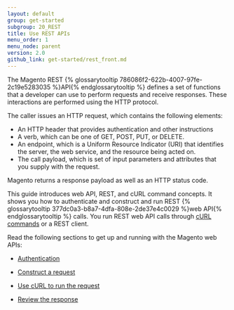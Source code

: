 ```yaml
---
layout: default
group: get-started
subgroup: 20_REST
title: Use REST APIs
menu_order: 1
menu_node: parent
version: 2.0
github_link: get-started/rest_front.md
---
```


The Magento REST {% glossarytooltip 786086f2-622b-4007-97fe-2c19e5283035 %}API{% endglossarytooltip %} defines a set of functions that a developer can use to perform requests and receive responses. These interactions are performed using the HTTP protocol.

The caller issues an HTTP request, which contains the following elements:

* An HTTP header that provides authentication and other instructions
* A verb, which can be one of GET, POST, PUT, or DELETE.
* An endpoint, which is a Uniform Resource Indicator (URI) that identifies the server, the web service, and the resource being acted on.
* The call payload, which is set of input parameters and attributes that you supply with the request.

Magento returns a response payload as well as an HTTP status code.

This guide introduces web API, REST, and cURL command concepts. It shows you how to authenticate and construct and run REST {% glossarytooltip 377dc0a3-b8a7-4dfa-808e-2de37e4c0029 %}web API{% endglossarytooltip %} calls. You run REST web API calls through <a href="{{page.baseurl}}get-started/gs-curl.html">cURL commands</a> or a REST client.


Read the following sections to get up and running with the Magento web APIs:
<ul>
   <li>
      <p>
         <a href="{{page.baseurl}}get-started/authentication/gs-authentication.html"> Authentication</a>
      </p>
   </li>
   <li>
      <p>
         <a href="{{page.baseurl}}get-started/gs-web-api-request.html">Construct a request</a>
      </p>
   </li>
   <li>
      <p>
         <a href="{{page.baseurl}}get-started/gs-curl.html">Use cURL to run the request</a>
      </p>
   </li>
   <li>
      <p>
         <a href="{{page.baseurl}}get-started/gs-web-api-response.html">Review the response</a>
      </p>
   </li>

</ul>

   <!--
      <li>
         <p>
            <a href="{{page.baseurl}}get-started/soap/soap-web-api-calls.html">SOAP web API calls</a>
         </p>
      </li>
      -->
